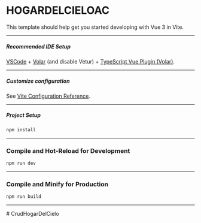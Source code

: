 # HOGARDELCIELOAC
This template should help get you started developing with Vue 3 in Vite.
_____
##### Recommended IDE Setup
[VSCode](https://code.visualstudio.com/) + [Volar](https://marketplace.visualstudio.com/items?itemName=Vue.volar) (and disable Vetur) + [TypeScript Vue Plugin (Volar)](https://marketplace.visualstudio.com/items?itemName=Vue.vscode-typescript-vue-plugin).
_____
##### Customize configuration
See [Vite Configuration Reference](https://vitejs.dev/config/).
_____
##### Project Setup
```sh
npm install
```
_____
### Compile and Hot-Reload for Development
```sh
npm run dev
```
_____
### Compile and Minify for Production
```sh
npm run build
```
_____
#   C r u d H o g a r D e l C i e l o 
